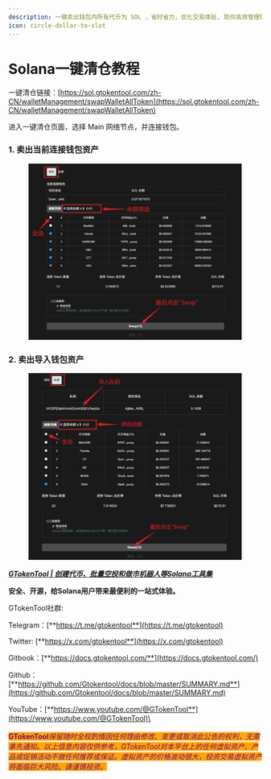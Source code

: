 ```yaml
---
description: 一键卖出钱包内所有代币为 SOL ，省时省力，优化交易体验, 助你高效管理钱包资产。
icon: circle-dollar-to-slot
---
```


# Solana一键清仓教程

一键清仓链接：[https://sol.gtokentool.com/zh-CN/walletManagement/swapWalletAllToken](https://sol.gtokentool.com/zh-CN/walletManagement/swapWalletAllToken)

进入一键清仓页面，选择 Main 网络节点，并连接钱包。

### 1. 卖出当前连接钱包资产

<figure><img src="../../.gitbook/assets/Snipaste_2025-09-23_10-34-58.png" alt=""><figcaption></figcaption></figure>

### 2. 卖出导入钱包资产

<figure><img src="../../.gitbook/assets/Snipaste_2025-09-23_10-40-14.png" alt=""><figcaption></figcaption></figure>

[_**GTokenTool | 创建代币、批量空投和做市机器人等Solana工具集**_](https://sol.gtokentool.com)

**安全、开源，给Solana用户带来最便利的一站式体验。**



GTokenTool社群:

Telegram：[**https://t.me/gtokentool**](https://t.me/gtokentool)

Twitter:  [**https://x.com/gtokentool**](https://x.com/gtokentool)

Gitbook：[**https://docs.gtokentool.com/**](https://docs.gtokentool.com/)

Github：[**https://github.com/Gtokentool/docs/blob/master/SUMMARY.md**](https://github.com/Gtokentool/docs/blob/master/SUMMARY.md)

YouTube：[**https://www.youtube.com/@GTokenTool**](https://www.youtube.com/@GTokenTool)\
\
\
<mark style="color:purple;background-color:orange;">**GTokenTool**</mark>_<mark style="color:purple;background-color:orange;">保留随时全权酌情因任何理由修改、变更或取消此公告的权利，无需事先通知。以上信息内容仅供参考，GTokenTool对本平台上的任何虚拟资产、产品或促销活动不做任何推荐或保证。虚拟资产的价格波动很大，投资交易虚拟资产将面临巨大风险。请谨慎投资。</mark>_
